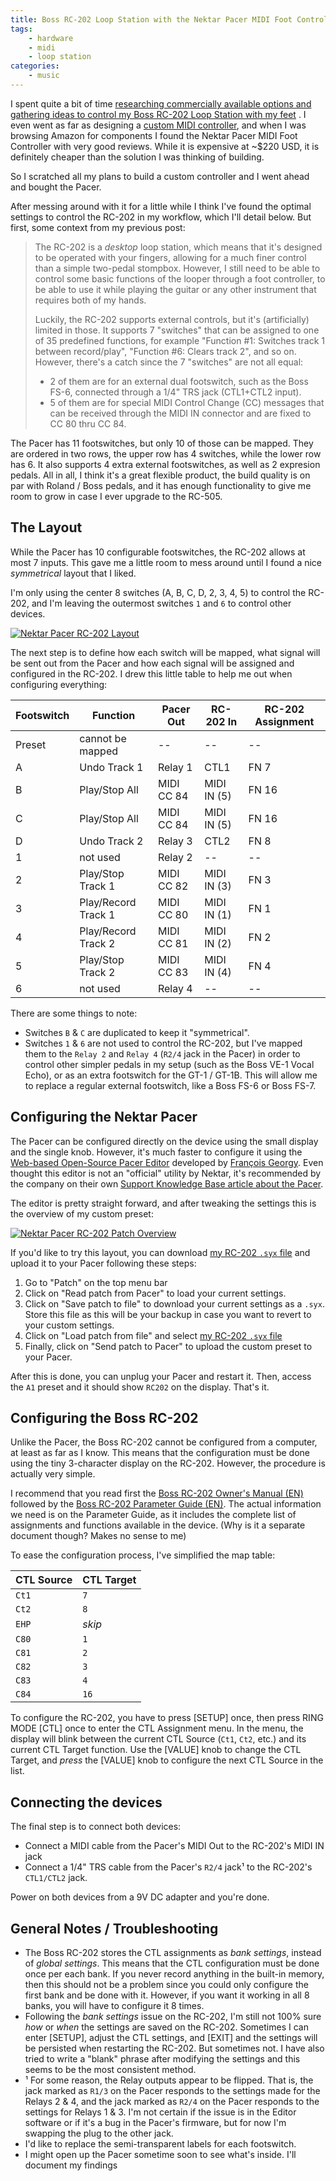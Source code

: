 ```yaml
---
title: Boss RC-202 Loop Station with the Nektar Pacer MIDI Foot Controller
tags:
    - hardware
    - midi
    - loop station
categories:
    - music
---
```


I spent quite a bit of time [researching commercially available options and gathering ideas to control my Boss RC-202 Loop Station with my feet](/blog/2020/04/25/custom-midi-foot-controller-part-1) . I even went as far as designing a [custom MIDI controller](/blog/2020/04/26/custom-midi-foot-controller-part-2), and when I was browsing Amazon for components I found the Nektar Pacer MIDI Foot Controller with very good reviews. While it is expensive at ~$220 USD, it is definitely cheaper than the solution I was thinking of building.

So I scratched all my plans to build a custom controller and I went ahead and bought the Pacer.

After messing around with it for a little while I think I've found the optimal settings to control the RC-202 in my workflow, which I'll detail below.  But first, some context from my previous post:

> The RC-202 is a _desktop_ loop station, which means that it's designed to be operated with your fingers, allowing for a much finer control than a simple two-pedal stompbox. However, I still need to be able to control some basic functions of the looper through a foot controller, to be able to use it while playing the guitar or any other instrument that requires both of my hands.
> 
> Luckily, the RC-202 supports external controls, but it's (artificially) limited in those. It supports 7 "switches" that can be assigned to one of 35 predefined functions, for example "Function #1: Switches track 1 between record/play", "Function #6:  Clears track 2", and so on. However, there's a catch since the 7 "switches" are not all equal:
> 
> - 2 of them are for an external dual footswitch, such as the Boss FS-6, connected through a 1/4" TRS jack (CTL1+CTL2 input).
> - 5 of them are for special MIDI Control Change (CC) messages that can be received through the MIDI IN connector and are fixed to CC 80 thru CC 84.

The Pacer has 11 footswitches, but only 10 of those can be mapped. They are ordered in two rows, the upper row has 4 switches, while the lower row has 6. It also supports 4 extra external footswitches, as well as 2 expresion pedals. All in all, I think it's a great flexible product, the build quality is on par with Roland / Boss pedals, and it has enough functionality to give me room to grow in case I ever upgrade to the RC-505.


## The Layout
While the Pacer has 10 configurable footswitches, the RC-202 allows at most 7 inputs. This gave me a little room to mess around until I found a nice _symmetrical_ layout that I liked.

I'm only using the center 8 switches (A, B, C, D, 2, 3, 4, 5) to control the RC-202, and I'm leaving the outermost switches `1` and `6` to control other devices.

<a href="/images/posts/2020-06-05-boss-rc-202-nektar-pacer-midi-foot-controller/nektar-pacer-rc202-layout.jpg" class="no-underline" target="_blank">
    <img src="/images/posts/2020-06-05-boss-rc-202-nektar-pacer-midi-foot-controller/nektar-pacer-rc202-layout.jpg" alt="Nektar Pacer RC-202 Layout" />
</a>


The next step is to define how each switch will be mapped, what signal will be sent out from the Pacer and how each signal will be assigned and configured in the RC-202. I drew this little table to help me out when configuring everything:


Footswitch |       Function      | Pacer Out  |  RC-202 In  | RC-202 Assignment
-----------|---------------------|------------|-------------|------------------
Preset     | cannot be mapped    | --         | --          | --
A          | Undo Track 1        | Relay 1    | CTL1        | FN 7
B          | Play/Stop All       | MIDI CC 84 | MIDI IN (5) | FN 16
C          | Play/Stop All       | MIDI CC 84 | MIDI IN (5) | FN 16
D          | Undo Track 2        | Relay 3    | CTL2        | FN 8
1          | not used            | Relay 2    | --          | --
2          | Play/Stop Track 1   | MIDI CC 82 | MIDI IN (3) | FN 3
3          | Play/Record Track 1 | MIDI CC 80 | MIDI IN (1) | FN 1
4          | Play/Record Track 2 | MIDI CC 81 | MIDI IN (2) | FN 2
5          | Play/Stop Track 2   | MIDI CC 83 | MIDI IN (4) | FN 4
6          | not used            | Relay 4    | --          | --


There are some things to note:

- Switches `B` & `C` are duplicated to keep it "symmetrical".
- Switches `1` & `6` are not used to control the RC-202, but I've mapped them to the `Relay 2` and `Relay 4` (`R2/4` jack in the Pacer) in order to control other simpler pedals in my setup (such as the Boss VE-1 Vocal Echo), or as an extra footswitch for the GT-1 / GT-1B. This will allow me to replace a regular external footswitch, like a Boss FS-6 or Boss FS-7.


## Configuring the Nektar Pacer
The Pacer can be configured directly on the device using the small display and the single knob. However, it's much faster to configure it using the [Web-based Open-Source Pacer Editor](https://francoisgeorgy.github.io/pacer-editor/#/) developed by [François Georgy](https://github.com/francoisgeorgy).  Even thought this editor is not an "official" utility by Nektar, it's recommended by the company on their own [Support Knowledge Base article about the Pacer](https://nektartech.com/creating-and-customizing-presets-for-pacer/).

The editor is pretty straight forward, and after tweaking the settings this is the overview of my custom preset:

<a href="/images/posts/2020-06-05-boss-rc-202-nektar-pacer-midi-foot-controller/nektar-pacer-patch-rc202-overview.png" class="no-underline" target="_blank">
    <img src="/images/posts/2020-06-05-boss-rc-202-nektar-pacer-midi-foot-controller/nektar-pacer-patch-rc202-overview.png" alt="Nektar Pacer RC-202 Patch Overview" />
</a>


If you'd like to try this layout, you can download [my RC-202 `.syx` file](/assets/posts/2020-06-05-boss-rc-202-nektar-pacer-midi-foot-controller/netkar-pacer-patch-rc202.2020-06-10-033223.syx) and upload it to your Pacer following these steps:


1. Go to "Patch" on the top menu bar
2. Click on "Read patch from Pacer" to load your current settings.
3. Click on "Save patch to file" to download your current settings as a `.syx`.  Store this file as this will be your backup in case you want to revert to your custom settings.
4. Click on "Load patch from file" and select [my RC-202 `.syx` file](/assets/posts/2020-06-05-boss-rc-202-nektar-pacer-midi-foot-controller/netkar-pacer-patch-rc202.2020-06-10-033223.syx)
5. Finally, click on "Send patch to Pacer" to upload the custom preset to your Pacer.


After this is done, you can unplug your Pacer and restart it. Then, access the `A1` preset and it should show `RC202` on the display. That's it.


## Configuring the Boss RC-202
Unlike the Pacer, the Boss RC-202 cannot be configured from a computer, at least as far as I know.  This means that the configuration must be done using the tiny 3-character display on the RC-202.  However, the procedure is actually very simple.

I recommend that you read first the [Boss RC-202 Owner's Manual (EN)](https://www.boss.info/global/support/by_product/rc-202/owners_manuals/2b3c1c0a-7ea1-42b3-9c81-ef33cf05aaa0/) followed by the [Boss RC-202 Parameter Guide (EN)](http://eg.boss.info/support/by_product/rc-202/owners_manuals/352020).  The actual information we need is on the Parameter Guide, as it includes the complete list of assignments and functions available in the device. (Why is it a separate document though? Makes no sense to me)

To ease the configuration process, I've simplified the map table:

CTL Source | CTL Target 
-----------|------------
`Ct1`      | `7`
`Ct2`      | `8`
`EHP`      | _skip_
`C80`      | `1`
`C81`      | `2`
`C82`      | `3`
`C83`      | `4`
`C84`      | `16`

To configure the RC-202, you have to press [SETUP] once, then press RING MODE [CTL] once to enter the CTL Assignment menu. In the menu, the display will blink between the current CTL Source (`Ct1`, `Ct2`, etc.) and its current CTL Target function. Use the [VALUE] knob to change the CTL Target, and _press_ the [VALUE] knob to configure the next CTL Source in the list.

## Connecting the devices
The final step is to connect both devices:
 
 - Connect a MIDI cable from the Pacer's MIDI Out to the RC-202's MIDI IN jack
 - Connect a 1/4" TRS cable from the Pacer's `R2/4` jack¹ to the RC-202's `CTL1/CTL2` jack.
 
Power on both devices from a 9V DC adapter and you're done. 

## General Notes / Troubleshooting
- The Boss RC-202 stores the CTL assignments as _bank settings_, instead of _global settings_. This means that the CTL configuration must be done once per each bank. If you never record anything in the built-in memory, then this should not be a problem since you could only configure the first bank and be done with it.  However, if you want it working in all 8 banks, you will have to configure it 8 times.
- Following the _bank settings_ issue on the RC-202, I'm still not 100% sure _how_ or _when_ the settings are saved on the RC-202.  Sometimes I can enter [SETUP], adjust the CTL settings, and [EXIT] and the settings will be persisted when restarting the RC-202. But sometimes not.  I have also tried to write a "blank" phrase after modifying the settings and this seems to be the most consistent method.
- ¹ For some reason, the Relay outputs appear to be flipped.  That is, the jack marked as `R1/3` on the Pacer responds to the settings made for the Relays 2 & 4, and the jack marked as `R2/4` on the Pacer responds to the settings for Relays 1 & 3. I'm not certain if the issue is in the Editor software or if it's a bug in the Pacer's firmware, but for now I'm swapping the plug to the other jack.
- I'd like to replace the semi-transparent labels for each footswitch.
- I might open up the Pacer sometime soon to see what's inside. I'll document my findings